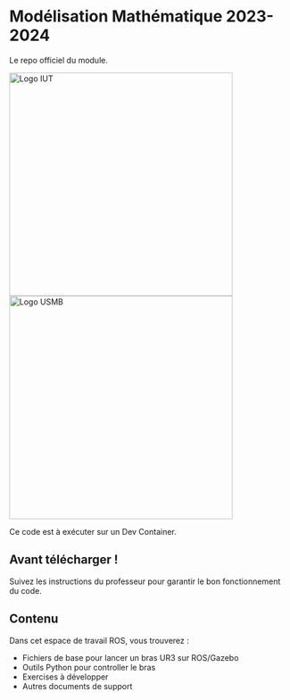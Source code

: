 # Modélisation Mathématique 2023-2024
Le repo officiel du module.

<img src="https://www.univ-smb.fr/iut-annecy/wp-content/uploads/sites/98/2022/09/logo-iut-annecy-233x86px1.svg" height="400" alt="Logo IUT"/>
<img src="https://www.univ-smb.fr/wp-content/themes/usmb/assets/img/logo.svg" height="400" alt="Logo USMB"/>

Ce code est à exécuter sur un Dev Container.

## Avant télécharger !
Suivez les instructions du professeur pour garantir le bon fonctionnement du code.

## Contenu
Dans cet espace de travail ROS, vous trouverez :
- Fichiers de base pour lancer un bras UR3 sur ROS/Gazebo
- Outils Python pour controller le bras
- Exercises à développer
- Autres documents de support